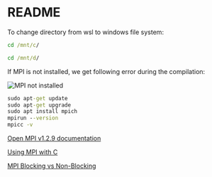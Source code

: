 # README

To change directory from wsl to windows file system:

```cmd
cd /mnt/c/

cd /mnt/d/
```

If MPI is not installed, we get following error during the compilation:

![MPI not installed](./Distributed%20Systems%20and%20Cloud%20Computing%202024/Before%20Installation.png)

```cmd
sudo apt-get update
sudo apt-get upgrade
sudo apt install mpich
mpirun --version
mpicc -v
```

[Open MPI v1.2.9 documentation](https://www.open-mpi.org/doc/v1.2/)

[Using MPI with C](https://curc.readthedocs.io/en/latest/programming/MPI-C.html#setup-and-hello-world)

[MPI Blocking vs Non-Blocking](https://stackoverflow.com/questions/10017301/mpi-blocking-vs-non-blocking)
